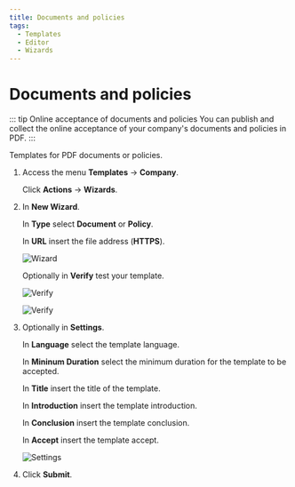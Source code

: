 ```yaml
---
title: Documents and policies
tags:
  - Templates
  - Editor
  - Wizards
---
```

# Documents and policies

::: tip Online acceptance of documents and policies
You can publish and collect the online acceptance of your company's documents and policies in PDF.
:::

Templates for PDF documents or policies.

1. Access the menu **Templates** -> **Company**.

   Click **Actions** -> **Wizards**.

2. In **New Wizard**.

   In **Type** select **Document** or **Policy**.

   In **URL** insert the file address (**HTTPS**).

   ![Wizard](https://cdn.phishx.io/phishx-docs/images/phishx_templates_wizard_docs_01.webp)

   Optionally in **Verify** test your template.

   ![Verify](https://cdn.phishx.io/phishx-docs/images/phishx_templates_wizard_docs_02.webp)

   ![Verify](https://cdn.phishx.io/phishx-docs/images/phishx_templates_wizard_docs_03.webp)

3. Optionally in **Settings**.

   In **Language** select the template language.

   In **Mininum Duration** select the minimum duration for the template to be accepted.

   In **Title** insert the title of the template.

   In **Introduction** insert the template introduction.

   In **Conclusion** insert the template conclusion.

   In **Accept** insert the template accept.

   ![Settings](https://cdn.phishx.io/phishx-docs/images/phishx_templates_wizard_docs_04.webp)

4. Click **Submit**.
